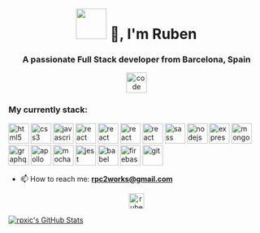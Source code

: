<h1 align="center"><img src="https://media.giphy.com/media/MeJgB3yMMwIaHmKD4z/giphy.gif" width="60" height="60"></img>
 👋, I'm Ruben</h1>

<h3 align="center">A passionate Full Stack developer from Barcelona, Spain</h3>
<p align="center"><img src="https://media.giphy.com/media/dxn6fRlTIShoeBr69N/giphy.gif" alt="code" width="40" height="40"/></p>
<h3>My currently stack:</h3>

<p align="left">
<img src="https://cdn.worldvectorlogo.com/logos/html5.svg" alt="html5" width="40" height="40"/>
<img src="https://cdn.worldvectorlogo.com/logos/css-5.svg" alt="css3" width="40" height="40"/>
<img src="https://cdn.worldvectorlogo.com/logos/logo-javascript.svg" alt="javascript" width="40" height="40"/>
<img src="https://cdn.worldvectorlogo.com/logos/react-2.svg" alt="react" width="40" height="40"/>
<img src="https://cdn.worldvectorlogo.com/logos/gatsby.svg" alt="react" width="40" height="40"/>
<img src="https://cdn.worldvectorlogo.com/logos/vue-js-1.svg" alt="react" width="40" height="40"/>
<img src="https://cdn.worldvectorlogo.com/logos/angular-icon-1.svg" alt="react" width="40" height="40"/>
<img src="https://cdn.worldvectorlogo.com/logos/sass-1.svg" alt="sass" width="40" height="40"/>

<img src="https://cdn.worldvectorlogo.com/logos/nodejs-icon.svg" alt="nodejs" width="40" height="40"/>
<img src="https://cdn.worldvectorlogo.com/logos/express-109.svg" alt="express" width="40" height="40"/>
<img src="https://cdn.worldvectorlogo.com/logos/mongodb.svg" alt="mongodb" width="40" height="40"/>
<img src="https://cdn.worldvectorlogo.com/logos/graphql.svg" alt="graphql" width="40" height="40"/>
<img src="https://cdn.worldvectorlogo.com/logos/apollo-graphql-compact.svg" alt="apollo" width="40" height="40"/>
<img src="https://cdn.worldvectorlogo.com/logos/mocha-1.svg" alt="mocha" width="40" height="40"/>
<img src="https://cdn.worldvectorlogo.com/logos/jest-0.svg" alt="jest" width="40" height="40"/>
<img src="https://cdn.worldvectorlogo.com/logos/babel-10.svg" alt="babel" width="40" height="40"/> 
<img src="https://cdn.worldvectorlogo.com/logos/firebase-1.svg" alt="firebase" width="40" height="40"/>
<img src="https://cdn.worldvectorlogo.com/logos/git-icon.svg" alt="git" width="40" height="40"/>
</p>


- 📫 How to reach me: **rpc2works@gmail.com**

<p align="center">
<a href="https://linkedin.com/in/ruben-ponce-cañadas" target="_blank"><img align="center" src="https://cdn.jsdelivr.net/npm/simple-icons@3.0.1/icons/linkedin.svg" alt="ruben-ponce-cañadas" height="30" width="30" /></a>
</p>

[![rpxic's GitHub Stats](https://github-readme-stats.vercel.app/api?username=rpxic&show_icons=true)](https://github.com/rpxic)
